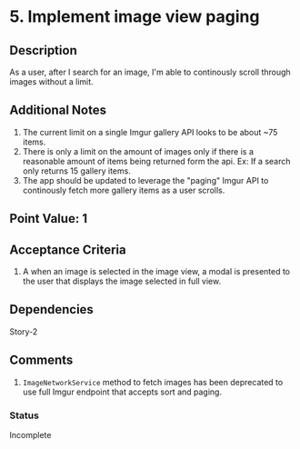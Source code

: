 # 5. Implement image view paging

## Description

As a user, after I search for an image, I'm able to continously scroll through images without a limit.

## Additional Notes

1. The current limit on a single Imgur gallery API looks to be about ~75 items.
2. There is only a limit on the amount of images only if there is a reasonable amount of items being returned form the api. Ex: If a search only returns 15 gallery items.
3. The app should be updated to leverage the "paging" Imgur API to continously fetch more gallery items as a user scrolls.

## Point Value: 1

## Acceptance Criteria

1. A when an image is selected in the image view, a modal is presented to the user that displays the image selected in full view.

## Dependencies

Story-2

## Comments

1. `ImageNetworkService` method to fetch images has been deprecated to use full Imgur endpoint that accepts sort and paging.

### Status

Incomplete